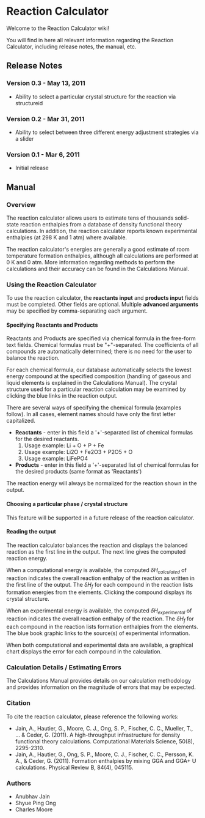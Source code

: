 # Reaction Calculator

Welcome to the Reaction Calculator wiki!

You will find in here all relevant information regarding the Reaction Calculator, including release notes, the manual, etc.

## Release Notes

### Version 0.3 - May 13, 2011

- Ability to select a particular crystal structure for the reaction via structureid

### Version 0.2 - Mar 31, 2011

- Ability to select between three different energy adjustment strategies via a slider

### Version 0.1 - Mar 6, 2011

- Initial release

## Manual

### Overview

The reaction calculator allows users to estimate tens of thousands solid-state reaction enthalpies from a database of density functional theory calculations. In addition, the reaction calculator reports known experimental enthalpies (at 298 K and 1 atm) where available.

The reaction calculator's energies are generally a good estimate of room temperature formation enthalpies, although all calculations are performed at 0 K and 0 atm. More information regarding methods to perform the calculations and their accuracy can be found in the Calculations Manual.

### Using the Reaction Calculator

To use the reaction calculator, the **reactants input** and **products input** fields must be completed. Other fields are optional. Multiple **advanced arguments** may be specified by comma-separating each argument.

#### Specifying Reactants and Products

Reactants and Products are specified via chemical formula in the free-form text fields. Chemical formulas must be "+"-separated. The coefficients of all compounds are automatically determined; there is no need for the user to balance the reaction.

For each chemical formula, our database automatically selects the lowest energy compound at the specified composition (handling of gaseous and liquid elements is explained in the Calculations Manual). The crystal structure used for a particular reaction calculation may be examined by clicking the blue links in the reaction output.

There are several ways of specifying the chemical formula (examples follow). In all cases, element names should have only the first letter capitalized.

- **Reactants** - enter in this field a '+'-separated list of chemical formulas for the desired reactants.
  1. Usage example: Li + O + P + Fe
  2. Usage example: Li2O + Fe2O3 + P2O5 + O
  3. Usage example: LiFePO4
- **Products** - enter in this field a '+'-separated list of chemical formulas for the desired products (same format as 'Reactants')

The reaction energy will always be normalized for the reaction shown in the output.

#### Choosing a particular phase / crystal structure

This feature will be supported in a future release of the reaction calculator.

#### Reading the output

The reaction calculator balances the reaction and displays the balanced reaction as the first line in the output. The next line gives the computed reaction energy.

When a computational energy is available, the computed $\delta H_{calculated}$ of reaction indicates the overall reaction enthalpy of the reaction as written in the first line of the output. The $\delta H_f$ for each compound in the reaction lists formation energies from the elements. Clicking the compound displays its crystal structure.

When an experimental energy is available, the computed $\delta H_{experimental}$ of reaction indicates the overall reaction enthalpy of the reaction. The $\delta H_f$ for each compound in the reaction lists formation enthalpies from the elements. The blue book graphic links to the source(s) of experimental information.

When both computational and experimental data are available, a graphical chart displays the error for each compound in the calculation.

### Calculation Details / Estimating Errors

The Calculations Manual provides details on our calculation methodology and provides information on the magnitude of errors that may be expected.

### Citation

To cite the reaction calculator, please reference the following works:

- Jain, A., Hautier, G., Moore, C. J., Ong, S. P., Fischer, C. C., Mueller, T., ... & Ceder, G. (2011). A high-throughput infrastructure for density functional theory calculations. Computational Materials Science, 50(8), 2295-2310.
- Jain, A., Hautier, G., Ong, S. P., Moore, C. J., Fischer, C. C., Persson, K. A., & Ceder, G. (2011). Formation enthalpies by mixing GGA and GGA+ U calculations. Physical Review B, 84(4), 045115.

### Authors

- Anubhav Jain
- Shyue Ping Ong
- Charles Moore
